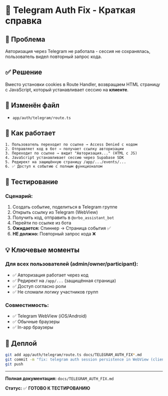 # 🔐 Telegram Auth Fix - Краткая справка

## 🐛 Проблема
Авторизация через Telegram не работала - сессия не сохранялась, пользователь видел повторный запрос кода.

## ✅ Решение
Вместо установки cookies в Route Handler, возвращаем HTML страницу с JavaScript, который устанавливает сессию на **клиенте**.

## 📝 Изменён файл
- `app/auth/telegram/route.ts`

## 🎯 Как работает

```
1. Пользователь переходит по ссылке → Access Denied с кодом
2. Отправляет код в бот → получает ссылку авторизации
3. Переходит по ссылке → видит "Авторизация..." (HTML с JS)
4. JavaScript устанавливает сессию через Supabase SDK
5. Редирект на защищённую страницу /app/.../events/...
6. ✅ Доступ к событию с полным функционалом
```

## 🧪 Тестирование

### Сценарий:
1. Создать событие, поделиться в Telegram группе
2. Открыть ссылку из Telegram (WebView)
3. Получить код, отправить в `@orbo_assistant_bot`
4. Перейти по ссылке из бота
5. **Ожидается:** Спиннер → Страница события ✅
6. **НЕ должно:** Повторный запрос кода ❌

## 💡 Ключевые моменты

### Для всех пользователей (admin/owner/participant):
- ✅ Авторизация работает через код
- ✅ Редирект на `/app/...` (защищённая страница)
- ✅ Доступ согласно роли
- ✅ Не сломали логику участников групп

### Совместимость:
- ✅ Telegram WebView (iOS/Android)
- ✅ Обычные браузеры
- ✅ In-app браузеры

## 🚀 Деплой

```bash
git add app/auth/telegram/route.ts docs/TELEGRAM_AUTH_FIX*.md
git commit -m "fix: telegram auth session persistence in WebView (client-side setup)"
git push
```

---

**Полная документация:** `docs/TELEGRAM_AUTH_FIX.md`

**Статус:** ✅ **ГОТОВО К ТЕСТИРОВАНИЮ**

